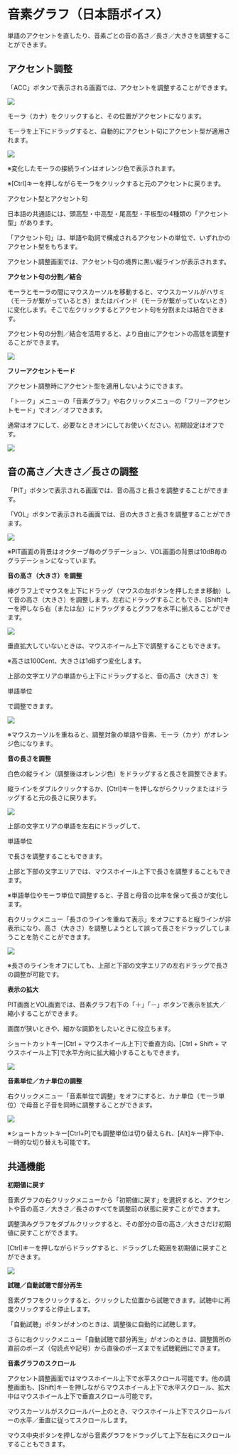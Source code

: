 



 音素グラフ（日本語ボイス）
===============


  


 単語のアクセントを直したり、音素ごとの音の高さ／長さ／大きさを調整することができます。
   


 アクセント調整
---------


 「ACC」ボタンで表示される画面では、アクセントを調整することができます。
   

  


![](../../image/tk05_kana_w.png)

  

 モーラ（カナ）をクリックすると、その位置がアクセントになります。
   

 モーラを上下にドラッグすると、自動的にアクセント句にアクセント型が適用されます。
   


![](../../image/tk05_acc01.png)

 ※変化したモーラの接続ラインはオレンジ色で表示されます。
   

 ※[Ctrl]キーを押しながらモーラをクリックすると元のアクセントに戻ります。
   



 アクセント型とアクセント句
 

 日本語の共通語には、頭高型・中高型・尾高型・平板型の4種類の「アクセント型」があります。
   

 「アクセント句」は、単語や助詞で構成されるアクセントの単位で、いずれかのアクセント型をもちます。
   

 アクセント調整画面では、アクセント句の境界に黒い縦ラインが表示されます。
 



**アクセント句の分割／結合**
  

 モーラとモーラの間にマウスカーソルを移動すると、マウスカーソルがハサミ（モーラが繋がっているとき）またはバインド（モーラが繋がっていないとき）に変化します。そこで左クリックするとアクセント句を分割または結合できます。
   

 アクセント句の分割／結合を活用すると、より自由にアクセントの高低を調整することができます。
   


![](../../image/tk05_acc02.png)

  

**フリーアクセントモード**
  

 アクセント調整時にアクセント型を適用しないようにできます。
   

 「トーク」メニューの「音素グラフ」や右クリックメニューの「フリーアクセントモード」でオン／オフできます。
   

 通常はオフにして、必要なときオンにしてお使いください。初期設定はオフです。
   


![](../../image/V8.7_free_accent_mode.png)


 音の高さ／大きさ／長さの調整
----------------


 「PIT」ボタンで表示される画面では、音の高さと長さを調整することができます。
   

 「VOL」ボタンで表示される画面では、音の大きさと長さを調整することができます。
   

  


![](../../image/tk05_06_w.png)

 ※PIT画面の背景はオクターブ毎のグラデーション、VOL画面の背景は10dB毎のグラデーションになっています。
   

  

**音の高さ（大きさ）を調整**
  

 棒グラフ上でマウスを上下にドラッグ（マウスの左ボタンを押したまま移動）して音の高さ（大きさ）を調整します。左右にドラッグすることもでき、[Shift]キーを押しなら右（または左）にドラッグするとグラフを水平に揃えることができます。
   


![](../../image/tk05_08_w.png)

 垂直拡大していないときは、マウスホイール上下で調整することもできます。
   

 ※高さは100Cent、大きさは1dBずつ変化します。
   

  

 上部の文字エリアの単語から上下にドラッグすると、音の高さ（大きさ）を
 
 単語単位
 
 で調整できます。
   


![](../../image/CeVIO_AI_PIT_word_adgust_20221225.png)

 ※マウスカーソルを重ねると、調整対象の単語や音素、モーラ（カナ）がオレンジ色になります。
   

  

**音の長さを調整**
  

 白色の縦ライン（調整後はオレンジ色）をドラッグすると長さを調整できます。
   

 縦ラインをダブルクリックするか、[Ctrl]キーを押しながらクリックまたはドラッグすると元の長さに戻ります。
   


![](../../image/tk05_10.png)

 上部の文字エリアの単語を左右にドラッグして、
 
 単語単位
 
 で長さを調整することもできます。
   

 上部と下部の文字エリアでは、マウスホイール上下で長さを調整することもできます。
   

 ※単語単位やモーラ単位で調整すると、子音と母音の比率を保って長さが変化します。
   

  

 右クリックメニュー「長さのラインを重ねて表示」をオフにすると縦ラインが非表示になり、高さ（大きさ）を調整しようとして誤って長さをドラッグしてしまうことを防ぐことができます。
   


![](../../image/tk05_noline.png)

 ※長さのラインをオフにしても、上部と下部の文字エリアの左右ドラッグで長さの調整が可能です。
   

  

**表示の拡大**
  

 PIT画面とVOL画面では、音素グラフ右下の「＋」「－」ボタンで表示を拡大／縮小することができます。
   

 画面が狭いときや、細かな調節をしたいときに役立ちます。
   

 ショートカットキー[Ctrl + マウスホイール上下]で垂直方向、[Ctrl + Shift + マウスホイール上下]で水平方向に拡大縮小することもできます。
   


![](../../image/tk05_zoom_w.png)

  

**音素単位／カナ単位の調整**
  

 右クリックメニュー「音素単位で調整」をオフにすると、カナ単位（モーラ単位）で母音と子音を同時に調整することができます。
   


![](../../image/tk05_kana.png)

 ※ショートカットキー[Ctrl+P]でも調整単位は切り替えられ、[Alt]キー押下中、一時的な切り替えも可能です。
   


 共通機能
------


**初期値に戻す**
  

 音素グラフの右クリックメニューから「初期値に戻す」を選択すると、アクセントや音の高さ／大きさ／長さのすべてを調整前の状態に戻すことができます。
   

 調整済みグラフをダブルクリックすると、その部分の音の高さ／大きさだけ初期値に戻すことができます。
   

 [Ctrl]キーを押しながらドラッグすると、ドラッグした範囲を初期値に戻すことができます。
   

  


![](../../image/tk05_09_w.png)

  

**試聴／自動試聴で部分再生**
  

 音素グラフをクリックすると、クリックした位置から試聴できます。試聴中に再度クリックすると停止します。
   

 「自動試聴」ボタンがオンのときは、調整後に自動的に試聴します。
   

 さらに右クリックメニュー「自動試聴で部分再生」がオンのときは、調整箇所の直前のポーズ（句読点や記号）から直後のポーズまでを試聴範囲にできます。
   

  

**音素グラフのスクロール**
  

 アクセント調整画面ではマウスホイール上下で水平スクロール可能です。他の調整画面も、[Shift]キーを押しながらマウスホイール上下で水平スクロール、拡大中はマウスホイール上下で垂直スクロール可能です。
   

 マウスカーソルがスクロールバー上のとき、マウスホイール上下でスクロールバーの水平／垂直に従ってスクロールします。
   

 マウス中央ボタンを押しながら音素グラフをドラッグして上下左右にスクロールすることもできます。
   





